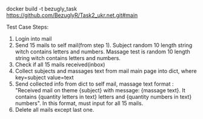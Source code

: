 docker build -t bezugly_task https://github.com/BezuglyR/Task2_ukr.net.git#main

Test Case Steps:
 1. Login into mail
 2. Send 15 mails to self mail(from step 1). Subject random 10 length string witch contains letters and numbers.
     Massage test is random 10 length string witch contains letters and numbers.
 3. Check if all 15 mails received(inbox)
 4. Collect subjects and massages text from mail main page into dict, where key=subject value=text
 5. Send collected info from dict to self mail, massage text format : "Received mail on theme {subject}
     with message: {massage text}. It contains {quantity letters in text} letters and {quantity numbers in text}
     numbers". In this format, must input for all 15 mails.
 6. Delete all mails except last one.
